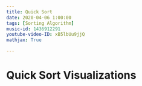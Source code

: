 ```yaml
---
title: Quick Sort
date: 2020-04-06 1:00:00
tags: [Sorting Algorithm]
music-id: 1436912291
youtube-video-ID: xB5lbUu9jjQ
mathjax: True

---
```


# Quick Sort Visualizations
